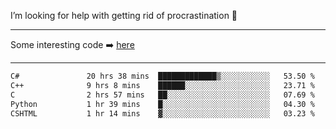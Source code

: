 I’m looking for help with getting rid of procrastination 🤔

-----

Some interesting code :arrow_right: [here](https://github.com/zhen8838/playground)

-----

<!--START_SECTION:waka-->

```txt
C#               20 hrs 38 mins  █████████████▒░░░░░░░░░░░   53.50 %
C++              9 hrs 8 mins    ██████░░░░░░░░░░░░░░░░░░░   23.71 %
C                2 hrs 57 mins   ██░░░░░░░░░░░░░░░░░░░░░░░   07.69 %
Python           1 hr 39 mins    █░░░░░░░░░░░░░░░░░░░░░░░░   04.30 %
CSHTML           1 hr 14 mins    ▓░░░░░░░░░░░░░░░░░░░░░░░░   03.23 %
```

<!--END_SECTION:waka-->

<!--
**zhen8838/zhen8838** is a ✨ _special_ ✨ repository because its `README.md` (this file) appears on your GitHub profile.

Here are some ideas to get you started:

- 🔭 I’m currently working on ...
- 🌱 I’m currently learning ...
- 👯 I’m looking to collaborate on ...
 ...
- 💬 Ask me about ...
- 📫 How to reach me: ...
- 😄 Pronouns: ...
- ⚡ Fun fact: ...
-->
